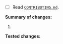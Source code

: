 [comment]: # (Replace [ ] with [x].)
- [ ] Read [`CONTRIBUTING.md`](https://github.com/imashnake0/Animite/blob/be53ba4561c8ff20f588fb348965f208e301b6b8/CONTRIBUTING.md).

[comment]: # (Replace this comment with a description. Include links to relevant documentation.)

**Summary of changes:**

1. [comment]: # (Summary of changes that reflects changes made in each commit.)

**Tested changes:**

[comment]: # (If changes were tested, replace this comment with a brief description of how you did so. Else replace it with "N/A".)

[comment]: # (THANK YOU! ♡\(灬♥ ◡ ♥灬\))
